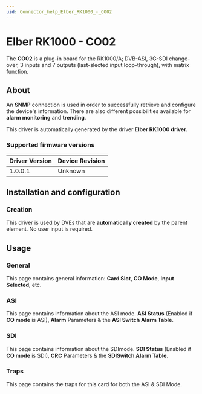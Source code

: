 ```yaml
---
uid: Connector_help_Elber_RK1000_-_CO02
---
```


# Elber RK1000 - CO02

The **CO02** is a plug-in board for the RK1000/A; DVB-ASI, 3G-SDI change-over, 3 inputs and 7 outputs (last-slected input loop-through), with matrix function.

## About

An **SNMP** connection is used in order to successfully retrieve and configure the device's information. There are also different possibilities available for **alarm monitoring** and **trending**.

This driver is automatically generated by the driver **Elber RK1000 driver.**

### Supported firmware versions

| **Driver Version** | **Device Revision** |
|--------------------|---------------------|
| 1.0.0.1            | Unknown             |

## Installation and configuration

### Creation

This driver is used by DVEs that are **automatically created** by the parent element. No user input is required.

## Usage

### General

This page contains general information: **Card Slot**, **CO Mode**, **Input Selected**, etc.

### ASI

This page contains information about the ASI mode. **ASI Status** (Enabled if **CO mode** is ASI), **Alarm** Parameters & the **ASI Switch Alarm Table**.

### SDI

This page contains information about the SDImode. **SDI Status** (Enabled if **CO mode** is SDI), **CRC** Parameters & the **SDISwitch Alarm Table**.

### Traps

This page contains the traps for this card for both the ASI & SDI Mode.
